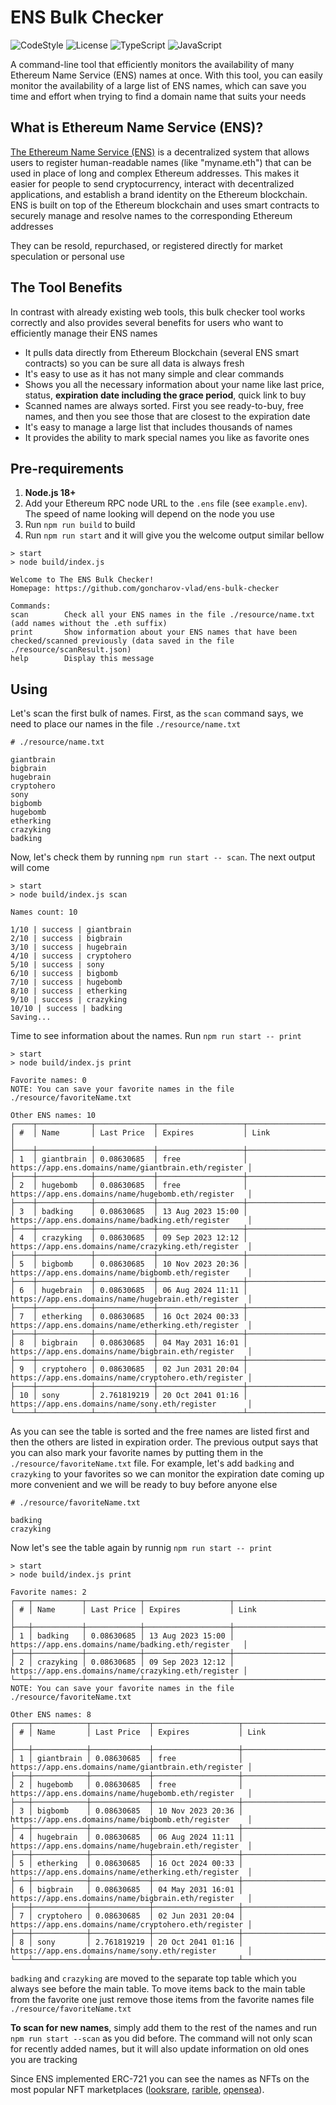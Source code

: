 # ENS Bulk Checker
![CodeStyle](https://img.shields.io/static/v1?label=code%20style&message=Airbnb&color=red&style=for-the-badge&logo=appveyor)
![License](https://img.shields.io/github/license/goncharov-vlad/spa-router?style=for-the-badge)
![TypeScript](https://img.shields.io/badge/typescript-%23007ACC.svg?style=for-the-badge&logo=typescript&logoColor=white)
![JavaScript](https://img.shields.io/badge/javascript-%23323330.svg?style=for-the-badge&logo=javascript&logoColor=%23F7DF1E)

A command-line tool that efficiently monitors the availability of many Ethereum Name Service (ENS) names at once. With this tool, you can easily monitor the availability of a large list of ENS names, which can save you time and effort when trying to find a domain name that suits your needs

## What is Ethereum Name Service (ENS)?
[The Ethereum Name Service (ENS)](https://app.ens.domains/) is a decentralized system that allows users to register human-readable names (like "myname.eth") that can be used in place of long and complex Ethereum addresses. This makes it easier for people to send cryptocurrency, interact with decentralized applications, and establish a brand identity on the Ethereum blockchain. ENS is built on top of the Ethereum blockchain and uses smart contracts to securely manage and resolve names to the corresponding Ethereum addresses

They can be resold, repurchased, or registered directly for market speculation or personal use

## The Tool Benefits
In contrast with already existing web tools, this bulk checker tool works correctly and also provides several benefits for users who want to efficiently manage their ENS names

- It pulls data directly from Ethereum Blockchain (several ENS smart contracts) so you can be sure all data is always fresh
- It's easy to use as it has not many simple and clear commands
- Shows you all the necessary information about your name like last price, status, **expiration date including the grace period**, quick link to buy 
- Scanned names are always sorted. First you see ready-to-buy, free names, and then you see those that are closest to the expiration date
- It's easy to manage a large list that includes thousands of names
- It provides the ability to mark special names you like as favorite ones

## Pre-requirements
1. **Node.js 18+**
2. Add your Ethereum RPC node URL to the `.ens` file (see `example.env`). The speed of name looking will depend on the node you use
3. Run `npm run build` to build 
4. Run `npm run start` and it will give you the welcome output similar bellow
```
> start
> node build/index.js

Welcome to The ENS Bulk Checker!
Homepage: https://github.com/goncharov-vlad/ens-bulk-checker

Commands:
scan        Check all your ENS names in the file ./resource/name.txt (add names without the .eth suffix)
print       Show information about your ENS names that have been checked/scanned previously (data saved in the file ./resource/scanResult.json)
help        Display this message
```
## Using
Let's scan the first bulk of names. First, as the `scan` command says, we need to place our names in the file `./resource/name.txt` 

```
# ./resource/name.txt

giantbrain
bigbrain
hugebrain
cryptohero
sony
bigbomb
hugebomb
etherking
crazyking
badking
```

Now, let's check them by running `npm run start -- scan`. The next output will come

```
> start
> node build/index.js scan

Names count: 10

1/10 | success | giantbrain
2/10 | success | bigbrain
3/10 | success | hugebrain
4/10 | success | cryptohero
5/10 | success | sony
6/10 | success | bigbomb
7/10 | success | hugebomb
8/10 | success | etherking
9/10 | success | crazyking
10/10 | success | badking
Saving...
```

Time to see information about the names. Run `npm run start -- print`

```
> start
> node build/index.js print

Favorite names: 0
NOTE: You can save your favorite names in the file ./resource/favoriteName.txt

Other ENS names: 10
┌────┬────────────┬─────────────┬───────────────────┬──────────────────────────────────────────────────────┐
│ #  │ Name       │ Last Price  │ Expires           │ Link                                                 │
├────┼────────────┼─────────────┼───────────────────┼──────────────────────────────────────────────────────┤
│ 1  │ giantbrain │ 0.08630685  │ free              │ https://app.ens.domains/name/giantbrain.eth/register │
├────┼────────────┼─────────────┼───────────────────┼──────────────────────────────────────────────────────┤
│ 2  │ hugebomb   │ 0.08630685  │ free              │ https://app.ens.domains/name/hugebomb.eth/register   │
├────┼────────────┼─────────────┼───────────────────┼──────────────────────────────────────────────────────┤
│ 3  │ badking    │ 0.08630685  │ 13 Aug 2023 15:00 │ https://app.ens.domains/name/badking.eth/register    │
├────┼────────────┼─────────────┼───────────────────┼──────────────────────────────────────────────────────┤
│ 4  │ crazyking  │ 0.08630685  │ 09 Sep 2023 12:12 │ https://app.ens.domains/name/crazyking.eth/register  │
├────┼────────────┼─────────────┼───────────────────┼──────────────────────────────────────────────────────┤
│ 5  │ bigbomb    │ 0.08630685  │ 10 Nov 2023 20:36 │ https://app.ens.domains/name/bigbomb.eth/register    │
├────┼────────────┼─────────────┼───────────────────┼──────────────────────────────────────────────────────┤
│ 6  │ hugebrain  │ 0.08630685  │ 06 Aug 2024 11:11 │ https://app.ens.domains/name/hugebrain.eth/register  │
├────┼────────────┼─────────────┼───────────────────┼──────────────────────────────────────────────────────┤
│ 7  │ etherking  │ 0.08630685  │ 16 Oct 2024 00:33 │ https://app.ens.domains/name/etherking.eth/register  │
├────┼────────────┼─────────────┼───────────────────┼──────────────────────────────────────────────────────┤
│ 8  │ bigbrain   │ 0.08630685  │ 04 May 2031 16:01 │ https://app.ens.domains/name/bigbrain.eth/register   │
├────┼────────────┼─────────────┼───────────────────┼──────────────────────────────────────────────────────┤
│ 9  │ cryptohero │ 0.08630685  │ 02 Jun 2031 20:04 │ https://app.ens.domains/name/cryptohero.eth/register │
├────┼────────────┼─────────────┼───────────────────┼──────────────────────────────────────────────────────┤
│ 10 │ sony       │ 2.761819219 │ 20 Oct 2041 01:16 │ https://app.ens.domains/name/sony.eth/register       │
└────┴────────────┴─────────────┴───────────────────┴──────────────────────────────────────────────────────┘
```
As you can see the table is sorted and the free names are listed first and then the others are listed in expiration order. The previous output says that you can also mark your favorite names by putting them in the `./resource/favoriteName.txt` file. For example, let's add `badking` and `crazyking` to your favorites so we can monitor the expiration date coming up more convenient and we will be ready to buy before anyone else
```
# ./resource/favoriteName.txt

badking
crazyking
```

Now let's see the table again by runnig `npm run start -- print`
```
> start
> node build/index.js print

Favorite names: 2
┌───┬───────────┬────────────┬───────────────────┬─────────────────────────────────────────────────────┐
│ # │ Name      │ Last Price │ Expires           │ Link                                                │
├───┼───────────┼────────────┼───────────────────┼─────────────────────────────────────────────────────┤
│ 1 │ badking   │ 0.08630685 │ 13 Aug 2023 15:00 │ https://app.ens.domains/name/badking.eth/register   │
├───┼───────────┼────────────┼───────────────────┼─────────────────────────────────────────────────────┤
│ 2 │ crazyking │ 0.08630685 │ 09 Sep 2023 12:12 │ https://app.ens.domains/name/crazyking.eth/register │
└───┴───────────┴────────────┴───────────────────┴─────────────────────────────────────────────────────┘
NOTE: You can save your favorite names in the file ./resource/favoriteName.txt

Other ENS names: 8
┌───┬────────────┬─────────────┬───────────────────┬──────────────────────────────────────────────────────┐
│ # │ Name       │ Last Price  │ Expires           │ Link                                                 │
├───┼────────────┼─────────────┼───────────────────┼──────────────────────────────────────────────────────┤
│ 1 │ giantbrain │ 0.08630685  │ free              │ https://app.ens.domains/name/giantbrain.eth/register │
├───┼────────────┼─────────────┼───────────────────┼──────────────────────────────────────────────────────┤
│ 2 │ hugebomb   │ 0.08630685  │ free              │ https://app.ens.domains/name/hugebomb.eth/register   │
├───┼────────────┼─────────────┼───────────────────┼──────────────────────────────────────────────────────┤
│ 3 │ bigbomb    │ 0.08630685  │ 10 Nov 2023 20:36 │ https://app.ens.domains/name/bigbomb.eth/register    │
├───┼────────────┼─────────────┼───────────────────┼──────────────────────────────────────────────────────┤
│ 4 │ hugebrain  │ 0.08630685  │ 06 Aug 2024 11:11 │ https://app.ens.domains/name/hugebrain.eth/register  │
├───┼────────────┼─────────────┼───────────────────┼──────────────────────────────────────────────────────┤
│ 5 │ etherking  │ 0.08630685  │ 16 Oct 2024 00:33 │ https://app.ens.domains/name/etherking.eth/register  │
├───┼────────────┼─────────────┼───────────────────┼──────────────────────────────────────────────────────┤
│ 6 │ bigbrain   │ 0.08630685  │ 04 May 2031 16:01 │ https://app.ens.domains/name/bigbrain.eth/register   │
├───┼────────────┼─────────────┼───────────────────┼──────────────────────────────────────────────────────┤
│ 7 │ cryptohero │ 0.08630685  │ 02 Jun 2031 20:04 │ https://app.ens.domains/name/cryptohero.eth/register │
├───┼────────────┼─────────────┼───────────────────┼──────────────────────────────────────────────────────┤
│ 8 │ sony       │ 2.761819219 │ 20 Oct 2041 01:16 │ https://app.ens.domains/name/sony.eth/register       │
└───┴────────────┴─────────────┴───────────────────┴──────────────────────────────────────────────────────┘
```

`badking` and `crazyking` are moved to the separate top table which you always see before the main table. To move items back to the main table from the favorite one just remove those items from the favorite names file `./resource/favoriteName.txt`

**To scan for new names**, simply add them to the rest of the names and run `npm run start --scan` as you did before. The command will not only scan for recently added names, but it will also update information on old ones you are tracking

Since ENS implemented ERC-721 you can see the names as NFTs on the most popular NFT marketplaces ([looksrare](https://looksrare.org/), [rarible](https://rarible.com/), [opensea](https://opensea.io/)).
